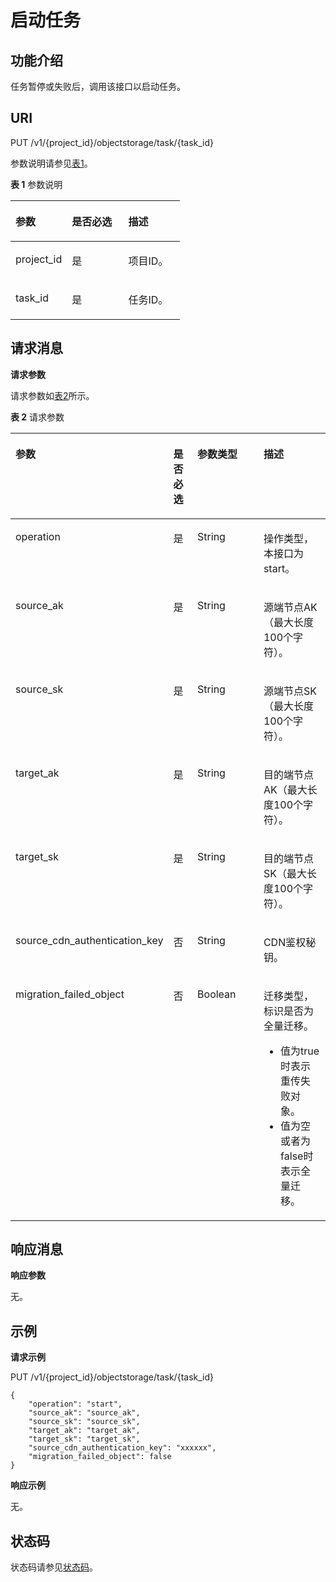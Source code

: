 # 启动任务<a name="ZH-CN_TOPIC_0126410619"></a>

## 功能介绍<a name="section29415884"></a>

任务暂停或失败后，调用该接口以启动任务。

## URI<a name="section63416368"></a>

PUT /v1/\{project\_id\}/objectstorage/task/\{task\_id\}

参数说明请参见[表1](#table48602288)。

**表 1**  参数说明

<a name="table48602288"></a>
<table><thead align="left"><tr id="row53442317"><th class="cellrowborder" valign="top" width="33.33333333333333%" id="mcps1.2.4.1.1"><p id="p33860402"><a name="p33860402"></a><a name="p33860402"></a>参数</p>
</th>
<th class="cellrowborder" valign="top" width="33.33333333333333%" id="mcps1.2.4.1.2"><p id="p58338056"><a name="p58338056"></a><a name="p58338056"></a>是否必选</p>
</th>
<th class="cellrowborder" valign="top" width="33.33333333333333%" id="mcps1.2.4.1.3"><p id="p27762102"><a name="p27762102"></a><a name="p27762102"></a>描述</p>
</th>
</tr>
</thead>
<tbody><tr id="row34137829"><td class="cellrowborder" valign="top" width="33.33333333333333%" headers="mcps1.2.4.1.1 "><p id="p13700797"><a name="p13700797"></a><a name="p13700797"></a>project_id</p>
</td>
<td class="cellrowborder" valign="top" width="33.33333333333333%" headers="mcps1.2.4.1.2 "><p id="p14131123114107"><a name="p14131123114107"></a><a name="p14131123114107"></a>是</p>
</td>
<td class="cellrowborder" valign="top" width="33.33333333333333%" headers="mcps1.2.4.1.3 "><p id="p109055560105"><a name="p109055560105"></a><a name="p109055560105"></a>项目ID。</p>
</td>
</tr>
<tr id="row5791732161220"><td class="cellrowborder" valign="top" width="33.33333333333333%" headers="mcps1.2.4.1.1 "><p id="p2257205414"><a name="p2257205414"></a><a name="p2257205414"></a>task_id</p>
</td>
<td class="cellrowborder" valign="top" width="33.33333333333333%" headers="mcps1.2.4.1.2 "><p id="p102511202048"><a name="p102511202048"></a><a name="p102511202048"></a>是</p>
</td>
<td class="cellrowborder" valign="top" width="33.33333333333333%" headers="mcps1.2.4.1.3 "><p id="p72513209412"><a name="p72513209412"></a><a name="p72513209412"></a>任务ID。</p>
</td>
</tr>
</tbody>
</table>

## 请求消息<a name="section59634524"></a>

**请求参数**

请求参数如[表2](#table44689431)所示。

**表 2**  请求参数

<a name="table44689431"></a>
<table><thead align="left"><tr id="row56226836"><th class="cellrowborder" valign="top" width="30.073007300730076%" id="mcps1.2.5.1.1"><p id="p58079852"><a name="p58079852"></a><a name="p58079852"></a>参数</p>
</th>
<th class="cellrowborder" valign="top" width="9.780978097809781%" id="mcps1.2.5.1.2"><p id="p178105915218"><a name="p178105915218"></a><a name="p178105915218"></a>是否必选</p>
</th>
<th class="cellrowborder" valign="top" width="30.073007300730076%" id="mcps1.2.5.1.3"><p id="p6847548"><a name="p6847548"></a><a name="p6847548"></a>参数类型</p>
</th>
<th class="cellrowborder" valign="top" width="30.073007300730076%" id="mcps1.2.5.1.4"><p id="p30936422"><a name="p30936422"></a><a name="p30936422"></a>描述</p>
</th>
</tr>
</thead>
<tbody><tr id="row22822288"><td class="cellrowborder" valign="top" width="30.073007300730076%" headers="mcps1.2.5.1.1 "><p id="p36666067"><a name="p36666067"></a><a name="p36666067"></a>operation</p>
</td>
<td class="cellrowborder" valign="top" width="9.780978097809781%" headers="mcps1.2.5.1.2 "><p id="p37851259105215"><a name="p37851259105215"></a><a name="p37851259105215"></a>是</p>
</td>
<td class="cellrowborder" valign="top" width="30.073007300730076%" headers="mcps1.2.5.1.3 "><p id="p17161430"><a name="p17161430"></a><a name="p17161430"></a>String</p>
</td>
<td class="cellrowborder" valign="top" width="30.073007300730076%" headers="mcps1.2.5.1.4 "><p id="p54578237"><a name="p54578237"></a><a name="p54578237"></a>操作类型，本接口为start。</p>
</td>
</tr>
<tr id="row21442089"><td class="cellrowborder" valign="top" width="30.073007300730076%" headers="mcps1.2.5.1.1 "><p id="p59087616"><a name="p59087616"></a><a name="p59087616"></a>source_ak</p>
</td>
<td class="cellrowborder" valign="top" width="9.780978097809781%" headers="mcps1.2.5.1.2 "><p id="p157859594529"><a name="p157859594529"></a><a name="p157859594529"></a>是</p>
</td>
<td class="cellrowborder" valign="top" width="30.073007300730076%" headers="mcps1.2.5.1.3 "><p id="p21367612"><a name="p21367612"></a><a name="p21367612"></a>String</p>
</td>
<td class="cellrowborder" valign="top" width="30.073007300730076%" headers="mcps1.2.5.1.4 "><p id="p2491394"><a name="p2491394"></a><a name="p2491394"></a>源端节点AK（最大长度100个字符）。</p>
</td>
</tr>
<tr id="row22422552"><td class="cellrowborder" valign="top" width="30.073007300730076%" headers="mcps1.2.5.1.1 "><p id="p4287423"><a name="p4287423"></a><a name="p4287423"></a>source_sk</p>
</td>
<td class="cellrowborder" valign="top" width="9.780978097809781%" headers="mcps1.2.5.1.2 "><p id="p878713590521"><a name="p878713590521"></a><a name="p878713590521"></a>是</p>
</td>
<td class="cellrowborder" valign="top" width="30.073007300730076%" headers="mcps1.2.5.1.3 "><p id="p11736974"><a name="p11736974"></a><a name="p11736974"></a>String</p>
</td>
<td class="cellrowborder" valign="top" width="30.073007300730076%" headers="mcps1.2.5.1.4 "><p id="p32424647"><a name="p32424647"></a><a name="p32424647"></a>源端节点SK（最大长度100个字符）。</p>
</td>
</tr>
<tr id="row23386368"><td class="cellrowborder" valign="top" width="30.073007300730076%" headers="mcps1.2.5.1.1 "><p id="p15247616"><a name="p15247616"></a><a name="p15247616"></a>target_ak</p>
</td>
<td class="cellrowborder" valign="top" width="9.780978097809781%" headers="mcps1.2.5.1.2 "><p id="p20790195914529"><a name="p20790195914529"></a><a name="p20790195914529"></a>是</p>
</td>
<td class="cellrowborder" valign="top" width="30.073007300730076%" headers="mcps1.2.5.1.3 "><p id="p27097356"><a name="p27097356"></a><a name="p27097356"></a>String</p>
</td>
<td class="cellrowborder" valign="top" width="30.073007300730076%" headers="mcps1.2.5.1.4 "><p id="p14377323"><a name="p14377323"></a><a name="p14377323"></a>目的端节点AK（最大长度100个字符）。</p>
</td>
</tr>
<tr id="row62287048"><td class="cellrowborder" valign="top" width="30.073007300730076%" headers="mcps1.2.5.1.1 "><p id="p12086140"><a name="p12086140"></a><a name="p12086140"></a>target_sk</p>
</td>
<td class="cellrowborder" valign="top" width="9.780978097809781%" headers="mcps1.2.5.1.2 "><p id="p5792125965219"><a name="p5792125965219"></a><a name="p5792125965219"></a>是</p>
</td>
<td class="cellrowborder" valign="top" width="30.073007300730076%" headers="mcps1.2.5.1.3 "><p id="p39453247"><a name="p39453247"></a><a name="p39453247"></a>String</p>
</td>
<td class="cellrowborder" valign="top" width="30.073007300730076%" headers="mcps1.2.5.1.4 "><p id="p13871385"><a name="p13871385"></a><a name="p13871385"></a>目的端节点SK（最大长度100个字符）。</p>
</td>
</tr>
<tr id="row31159287487"><td class="cellrowborder" valign="top" width="30.073007300730076%" headers="mcps1.2.5.1.1 "><p id="p11535342482"><a name="p11535342482"></a><a name="p11535342482"></a>source_cdn_authentication_key</p>
</td>
<td class="cellrowborder" valign="top" width="9.780978097809781%" headers="mcps1.2.5.1.2 "><p id="p079545916523"><a name="p079545916523"></a><a name="p079545916523"></a>否</p>
</td>
<td class="cellrowborder" valign="top" width="30.073007300730076%" headers="mcps1.2.5.1.3 "><p id="p515373413481"><a name="p515373413481"></a><a name="p515373413481"></a>String</p>
</td>
<td class="cellrowborder" valign="top" width="30.073007300730076%" headers="mcps1.2.5.1.4 "><p id="p1215317343481"><a name="p1215317343481"></a><a name="p1215317343481"></a>CDN鉴权秘钥。</p>
</td>
</tr>
<tr id="row3495153113316"><td class="cellrowborder" valign="top" width="30.073007300730076%" headers="mcps1.2.5.1.1 "><p id="p8495155323313"><a name="p8495155323313"></a><a name="p8495155323313"></a>migration_failed_object</p>
</td>
<td class="cellrowborder" valign="top" width="9.780978097809781%" headers="mcps1.2.5.1.2 "><p id="p1949511536337"><a name="p1949511536337"></a><a name="p1949511536337"></a>否</p>
</td>
<td class="cellrowborder" valign="top" width="30.073007300730076%" headers="mcps1.2.5.1.3 "><p id="p12495165312333"><a name="p12495165312333"></a><a name="p12495165312333"></a>Boolean</p>
</td>
<td class="cellrowborder" valign="top" width="30.073007300730076%" headers="mcps1.2.5.1.4 "><p id="p948818417306"><a name="p948818417306"></a><a name="p948818417306"></a>迁移类型，标识是否为全量迁移。</p>
<a name="ul124381216133011"></a><a name="ul124381216133011"></a><ul id="ul124381216133011"><li>值为true时表示重传失败对象。</li><li>值为空或者为false时表示全量迁移。</li></ul>
</td>
</tr>
</tbody>
</table>

## 响应消息<a name="section66948675"></a>

**响应参数**

无。

## 示例<a name="section65667169"></a>

**请求示例**

PUT /v1/\{project\_id\}/objectstorage/task/\{task\_id\}

```
{ 
    "operation": "start",  
    "source_ak": "source_ak",  
    "source_sk": "source_sk",  
    "target_ak": "target_ak",  
    "target_sk": "target_sk", 
    "source_cdn_authentication_key": "xxxxxx",
    "migration_failed_object": false
}
```

**响应示例**

无。

## 状态码<a name="section60897649"></a>

状态码请参见[状态码](状态码.md)。

